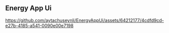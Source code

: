 ## Energy App Ui

https://github.com/aytachuseynli/EnergyAppUi/assets/64212177/4cdfd9cd-e27b-4185-a541-0090e00e7198
